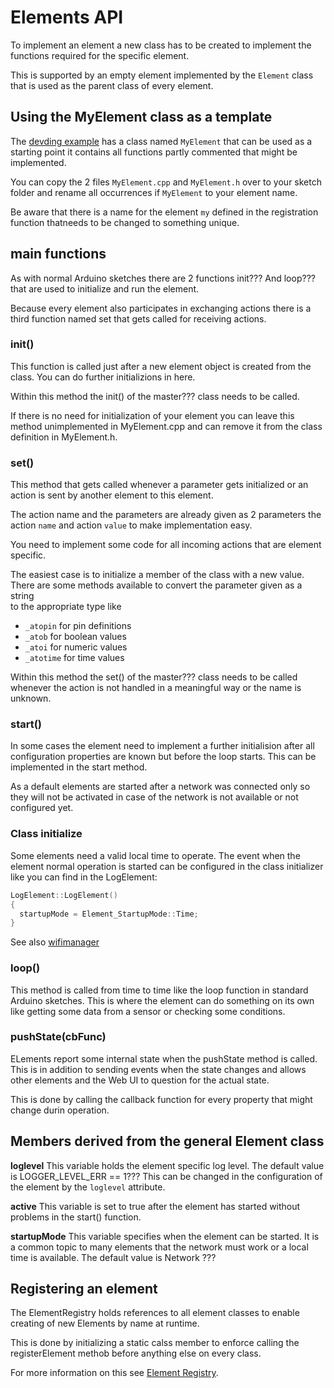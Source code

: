 # Elements API

To implement an element a new class has to be created to implement the functions required for the specific element.

This is supported by an empty element implemented by the `Element` class that  is used as the parent class of every element.


## Using the MyElement class as a template

The [devding example](devding.md) has a class named `MyElement` that can be used as a starting point it contains all functions partly commented that might be implemented.

You can copy the 2 files `MyElement.cpp` and `MyElement.h` over to your sketch folder and rename all occurrences if `MyElement` to your element name.

Be aware that there is a name for the element `my` defined in the registration function thatneeds to be changed to something unique.


## main functions

As with normal Arduino sketches there are 2 functions init??? And loop??? that are used to initialize and run the element. 

Because every element also participates in  exchanging actions there is a third function named set that gets called for receiving actions. 


### init()

This function is called just after a new element object is created from the class. You can do further initializions in here.

Within this method the init() of the master??? class needs to be called.

If there is no need for initialization of your element you can leave this method unimplemented in MyElement.cpp and can remove it from the class definition in MyElement.h.


### set()

This method that gets called whenever a parameter gets initialized or an action is sent by another element to this element.

The action name and the parameters are already given as 2 parameters the action `name` and action `value` to make implementation easy.

You need to implement some code for all incoming actions that are element specific.

The easiest case is to initialize a member of the class with a new value. There are some methods available to convert the parameter given as a string    
to the appropriate type like 

* `_atopin` for pin definitions
* `_atob` for boolean values
* `_atoi` for numeric values
* `_atotime` for time values


Within this method the set() of the master??? class needs to be called whenever the action is not handled in a meaningful way or the name is unknown. 


### start()

In some cases the element need to implement a further initialision after all configuration properties are known but before the loop starts. This can be implemented in the start method.

As a default elements are started after a network was connected only so they will not be activated in case of the network is not available or not configured yet.


### Class initialize

Some elements need a valid local time to operate. The event when the element normal operation is started can be configured in
the class initializer like you can find in the LogElement:

```CPP
LogElement::LogElement()
{
  startupMode = Element_StartupMode::Time;
}
```

See also [wifimanager](wifimanager.md)


### loop()

This method is called from time to time like the loop function in standard Arduino sketches.
This is where the element can do something on its own like getting some data from a sensor or checking some conditions.


### pushState(cbFunc)

ELements report some internal state when the pushState method is called.
This is in addition to sending events when the state changes and allows other elements and the Web UI to question for the actual state.

This is done by calling the callback function for every property that might change durin operation.


## Members derived from the general Element class

**loglevel** This variable holds the element specific log level. The default value is LOGGER_LEVEL_ERR == 1???
  This can be changed in the configuration of the element by the `loglevel` attribute.

**active** This variable is set to true after the element has started without problems in the start() function.

**startupMode** This variable specifies when the element can be started. It is a common topic to many elements that the network must work or a local time is available.
The default value is Network ???


## Registering an element

The ElementRegistry holds references to all element classes to enable creating of new Elements by name at runtime.

This is done by initializing a static calss member to enforce calling the registerElement methob before anything else on every class.

For more information on this see [Element Registry](elementregistry.md).

